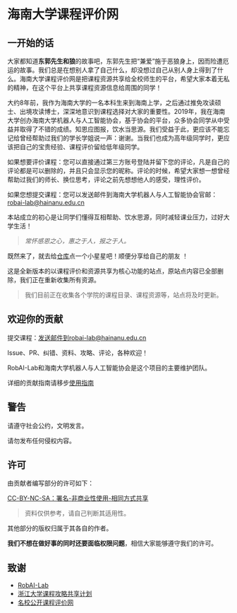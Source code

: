 # 海南大学课程评价网

## 一开始的话

大家都知道**东郭先生和狼**的故事吧，东郭先生把“兼爱”施于恶狼身上，因而险遭厄运的故事。我们总是在想别人拿了自己什么，却没想过自己从别人身上得到了什么。海南大学课程评价网是把课程资源共享给全校师生的平台，希望大家本着无私的精神，在这个平台上共享课程资源信息给周围的同学！

大约8年前，我作为海南大学的一名本科生来到海南上学，之后通过推免攻读硕士、出境攻读博士，深深地意识到课程选择对大家的重要性。2019年，我在海南大学创办海南大学机器人与人工智能协会，基于协会的平台，众多协会同学从中受益并取得了不错的成绩。知恩应图报，饮水当思源。我们受益于此，更应该不能忘记给曾经帮助过我们的学长学姐说一声：谢谢。当我们也成为高年级同学时，更应该把自己的宝贵经验、课程评价留给低年级同学。

如果想要评价课程：您可以直接通过第三方账号登陆并留下您的评论，凡是自己的评论都是可以删除的，并且只会显示您的昵称。评论的时候，希望大家想一想曾经帮助过我们的师长、换位思考，评论之前先想想他人的感受，理性评价。

如果您想提交课程：您可以发送邮件到海南大学机器人与人工智能协会官邮：  [robai-lab@hainanu.edu.cn](robai-lab@hainanu.edu.cn)

本站成立的初心是让同学们懂得互相帮助、饮水思源，同时减轻课业压力，过好大学生活！

> *常怀感恩之心，惠之于人，报之于人。*

既然来了，就去给[仓库](https://github.com/RobAI-Lab/hainanu-course-comments-all)点一个小星星吧！顺便分享给自己的朋友 ！

这是全新版本的以课程评价和资源共享为核心功能的站点，原站点内容已全部删除，我们正在重新收集所有资源。

> 我们目前正在收集各个学院的课程目录、课程资源等，站点将及时更新。

## 欢迎你的贡献

提交课程：发送邮件到robai-lab@hainanu.edu.cn

Issue、PR、纠错、资料、攻略、评论，各种欢迎！

RobAI-Lab和海南大学机器人与人工智能协会是这个项目的主要维护团队。

详细的贡献指南请移步[使用指南](https://robai-lab.github.io/hainanu-course-resource/0.%E8%B5%84%E6%BA%90%E5%AF%BC%E8%88%AA/%E4%BD%BF%E7%94%A8%E6%8C%87%E5%8D%97/)

## 警告

请遵守社会公约，文明发言。

请勿发布任何侵权内容。

## 许可

由贡献者编写部分的许可如下：

[CC-BY-NC-SA：署名-非商业性使用-相同方式共享](https://creativecommons.org/licenses/by-nc-sa/4.0/deed.zh)

> 资料仅供参考，请自己判断其适用性。

其他部分的版权归属于其各自的作者。

**我们不想在做好事的同时还要面临权限问题**，相信大家能够遵守我们的许可。

## 致谢
- [RobAI-Lab](https://github.com/RobAI-Lab)
- [浙江大学课程攻略共享计划](https://github.com/QSCTech/zju-icicles)
- [名校公开课程评价网](https://github.com/conanhujinming/comments-for-awesome-courses)
